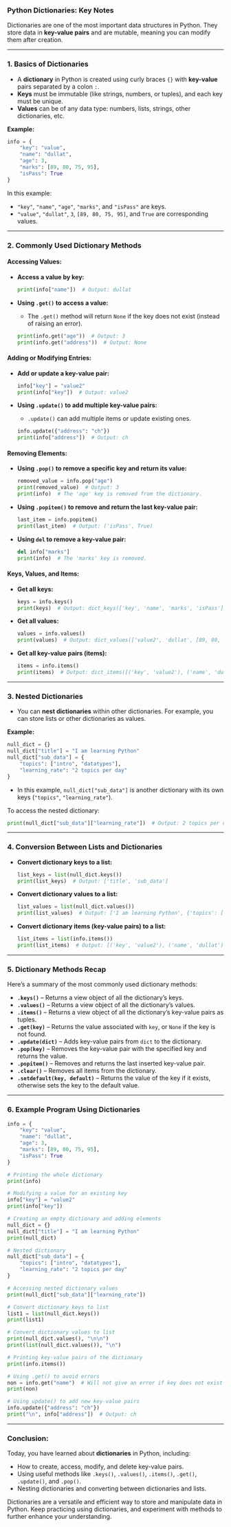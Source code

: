 ### **Python Dictionaries: Key Notes**

Dictionaries are one of the most important data structures in Python. They store data in **key-value pairs** and are mutable, meaning you can modify them after creation.

---

### **1. Basics of Dictionaries**

- A **dictionary** in Python is created using curly braces `{}` with **key-value** pairs separated by a colon `:`.
- **Keys** must be immutable (like strings, numbers, or tuples), and each key must be unique.
- **Values** can be of any data type: numbers, lists, strings, other dictionaries, etc.

**Example:**

```python
info = {
    "key": "value",
    "name": "dullat",
    "age": 3,
    "marks": [89, 80, 75, 95],
    "isPass": True
}
```

In this example:

- `"key"`, `"name"`, `"age"`, `"marks"`, and `"isPass"` are keys.
- `"value"`, `"dullat"`, `3`, `[89, 80, 75, 95]`, and `True` are corresponding values.

---

### **2. Commonly Used Dictionary Methods**

#### **Accessing Values:**

- **Access a value by key:**
    
    ```python
    print(info["name"])  # Output: dullat
    ```
    
- **Using `.get()` to access a value:**
    
    - The `.get()` method will return `None` if the key does not exist (instead of raising an error).
    
    ```python
    print(info.get("age"))  # Output: 3
    print(info.get("address"))  # Output: None
    ```
    

#### **Adding or Modifying Entries:**

- **Add or update a key-value pair:**
    
    ```python
    info["key"] = "value2"
    print(info["key"])  # Output: value2
    ```
    
- **Using `.update()` to add multiple key-value pairs:**
    
    - `.update()` can add multiple items or update existing ones.
    
    ```python
    info.update({"address": "ch"})
    print(info["address"])  # Output: ch
    ```
    

#### **Removing Elements:**

- **Using `.pop()` to remove a specific key and return its value:**
    
    ```python
    removed_value = info.pop("age")
    print(removed_value)  # Output: 3
    print(info)  # The 'age' key is removed from the dictionary.
    ```
    
- **Using `.popitem()` to remove and return the last key-value pair:**
    
    ```python
    last_item = info.popitem()
    print(last_item)  # Output: ('isPass', True)
    ```
    
- **Using `del` to remove a key-value pair:**
    
    ```python
    del info["marks"]
    print(info)  # The 'marks' key is removed.
    ```
    

#### **Keys, Values, and Items:**

- **Get all keys:**
    
    ```python
    keys = info.keys()
    print(keys)  # Output: dict_keys(['key', 'name', 'marks', 'isPass'])
    ```
    
- **Get all values:**
    
    ```python
    values = info.values()
    print(values)  # Output: dict_values(['value2', 'dullat', [89, 80, 75, 95], True])
    ```
    
- **Get all key-value pairs (items):**
    
    ```python
    items = info.items()
    print(items)  # Output: dict_items([('key', 'value2'), ('name', 'dullat'), ('marks', [89, 80, 75, 95]), ('isPass', True)])
    ```
    

---

### **3. Nested Dictionaries**

- You can **nest dictionaries** within other dictionaries. For example, you can store lists or other dictionaries as values.

**Example:**

```python
null_dict = {}
null_dict["title"] = "I am learning Python"
null_dict["sub_data"] = {
    "topics": ["intro", "datatypes"],
    "learning_rate": "2 topics per day"
}
```

- In this example, `null_dict["sub_data"]` is another dictionary with its own keys (`"topics"`, `"learning_rate"`).

To access the nested dictionary:

```python
print(null_dict["sub_data"]["learning_rate"])  # Output: 2 topics per day
```

---

### **4. Conversion Between Lists and Dictionaries**

- **Convert dictionary keys to a list:**
    
    ```python
    list_keys = list(null_dict.keys())
    print(list_keys)  # Output: ['title', 'sub_data']
    ```
    
- **Convert dictionary values to a list:**
    
    ```python
    list_values = list(null_dict.values())
    print(list_values)  # Output: ['I am learning Python', {'topics': ['intro', 'datatypes'], 'learning_rate': '2 topics per day'}]
    ```
    
- **Convert dictionary items (key-value pairs) to a list:**
    
    ```python
    list_items = list(info.items())
    print(list_items)  # Output: [('key', 'value2'), ('name', 'dullat'), ('marks', [89, 80, 75, 95]), ('isPass', True)]
    ```
    

---

### **5. Dictionary Methods Recap**

Here’s a summary of the most commonly used dictionary methods:

- **`.keys()`** – Returns a view object of all the dictionary’s keys.
- **`.values()`** – Returns a view object of all the dictionary’s values.
- **`.items()`** – Returns a view object of all the dictionary’s key-value pairs as tuples.
- **`.get(key)`** – Returns the value associated with `key`, or `None` if the key is not found.
- **`.update(dict)`** – Adds key-value pairs from `dict` to the dictionary.
- **`.pop(key)`** – Removes the key-value pair with the specified key and returns the value.
- **`.popitem()`** – Removes and returns the last inserted key-value pair.
- **`.clear()`** – Removes all items from the dictionary.
- **`.setdefault(key, default)`** – Returns the value of the key if it exists, otherwise sets the key to the default value.

---

### **6. Example Program Using Dictionaries**

```python
info = {
    "key": "value",
    "name": "dullat",
    "age": 3,
    "marks": [89, 80, 75, 95],
    "isPass": True
}

# Printing the whole dictionary
print(info)

# Modifying a value for an existing key
info["key"] = "value2"
print(info["key"])

# Creating an empty dictionary and adding elements
null_dict = {}
null_dict["title"] = "I am learning Python"
print(null_dict)

# Nested dictionary
null_dict["sub_data"] = {
    "topics": ["intro", "datatypes"],
    "learning_rate": "2 topics per day"
}

# Accessing nested dictionary values
print(null_dict["sub_data"]["learning_rate"])

# Convert dictionary keys to list
list1 = list(null_dict.keys())
print(list1)

# Convert dictionary values to list
print(null_dict.values(), "\n\n")
print(list(null_dict.values()), "\n")

# Printing key-value pairs of the dictionary
print(info.items())

# Using .get() to avoid errors
non = info.get("name")  # Will not give an error if key does not exist
print(non)

# Using update() to add new key-value pairs
info.update({"address": "ch"})
print("\n", info["address"])  # Output: ch
```

---

### **Conclusion:**

Today, you have learned about **dictionaries** in Python, including:

- How to create, access, modify, and delete key-value pairs.
- Using useful methods like `.keys()`, `.values()`, `.items()`, `.get()`, `.update()`, and `.pop()`.
- Nesting dictionaries and converting between dictionaries and lists.

Dictionaries are a versatile and efficient way to store and manipulate data in Python. Keep practicing using dictionaries, and experiment with methods to further enhance your understanding.